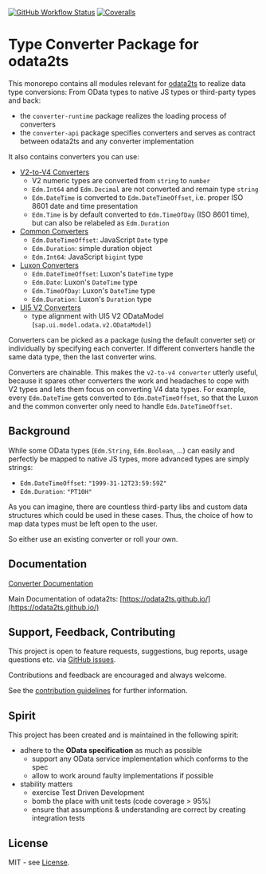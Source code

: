 [![GitHub Workflow Status](https://img.shields.io/github/actions/workflow/status/odata2ts/converter/coverage.yml?branch=main&style=for-the-badge)](https://github.com/odata2ts/converter/actions/workflows/coverage.yml)
[![Coveralls](https://img.shields.io/coveralls/github/odata2ts/converter?style=for-the-badge)](https://coveralls.io/github/odata2ts/converter?branch=main)

# Type Converter Package for odata2ts

This monorepo contains all modules relevant for [odata2ts](https://github.com/odata2ts/odata2ts) 
to realize data type conversions: From OData types to native JS types or third-party types and back:
- the `converter-runtime` package realizes the loading process of converters
- the `converter-api` package specifies converters and serves as contract between odata2ts and any converter implementation

It also contains converters you can use:
- [V2-to-V4 Converters](https://www.npmjs.com/package/@odata2ts/converter-v2-to-v4)
  - V2 numeric types are converted from `string` to `number`
  - `Edm.Int64` and `Edm.Decimal` are not converted and remain type `string`
  - `Edm.DateTime` is converted to `Edm.DateTimeOffset`, i.e. proper ISO 8601 date and time presentation
  - `Edm.Time` is by default converted to `Edm.TimeOfDay` (ISO 8601 time), but can also be relabeled as `Edm.Duration`
- [Common Converters](https://www.npmjs.com/package/@odata2ts/converter-common)
  - `Edm.DateTimeOffset`: JavaScript `Date` type 
  - `Edm.Duration`: simple duration object
  - `Edm.Int64`: JavaScript `bigint` type
- [Luxon Converters](https://www.npmjs.com/package/@odata2ts/converter-luxon)
  - `Edm.DateTimeOffset`: Luxon's `DateTime` type
  - `Edm.Date`: Luxon's `DateTime` type
  - `Edm.TimeOfDay`: Luxon's `DateTime` type
  - `Edm.Duration`: Luxon's `Duration` type
- [UI5 V2 Converters](https://www.npmjs.com/package/@odata2ts/converter-ui5-v2)
  - type alignment with UI5 V2 ODataModel (`sap.ui.model.odata.v2.ODataModel`)

Converters can be picked as a package (using the default converter set) or individually
by specifying each converter. If different converters handle the same data type, then the last converter wins.

Converters are chainable. This makes the `v2-to-v4 converter` utterly useful, because it spares
other converters the work and headaches to cope with V2 types and lets them focus on converting V4 data types.
For example, every `Edm.DateTime` gets converted to `Edm.DateTimeOffset`, so that the Luxon and the common converter
only need to handle `Edm.DateTimeOffset`.

## Background
While some OData types (`Edm.String`, `Edm.Boolean`, ...) can easily and perfectly be mapped to native JS types,
more advanced types are simply strings:
- `Edm.DateTimeOffset`: `"1999-31-12T23:59:59Z"`
- `Edm.Duration`: `"PT10H"` 

As you can imagine, there are countless third-party libs and custom data structures
which could be used in these cases. Thus, the choice of how to map data types 
must be left open to the user.

So either use an existing converter or roll your own.

## Documentation

[Converter Documentation](https://odata2ts.github.io/docs/generator/converters)

Main Documentation of odata2ts: [https://odata2ts.github.io/](https://odata2ts.github.io/)

## Support, Feedback, Contributing
This project is open to feature requests, suggestions, bug reports, usage questions etc.
via [GitHub issues](https://github.com/odata2ts/converter/issues).

Contributions and feedback are encouraged and always welcome.

See the [contribution guidelines](https://github.com/odata2ts/converter/blob/main/CONTRIBUTING.md) for further information.

## Spirit
This project has been created and is maintained in the following spirit:

* adhere to the **OData specification** as much as possible
  * support any OData service implementation which conforms to the spec
  * allow to work around faulty implementations if possible
* stability matters
  * exercise Test Driven Development
  * bomb the place with unit tests (code coverage > 95%)
  * ensure that assumptions & understanding are correct by creating integration tests

## License
MIT - see [License](./LICENSE).
